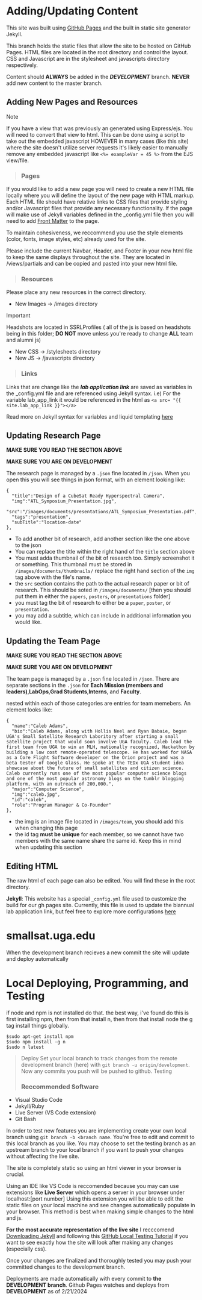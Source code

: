 # Adding/Updating Content
This site was built using [GitHub Pages](https://pages.github.com/) and the built in static site generator Jekyll.

This branch holds the static files that allow the site to be hosted on GitHub Pages. HTML files are located in the root directory and control the layout. CSS and Javascript are in the stylesheet and javascripts directory respectively.

Content should **ALWAYS** be added in the ***DEVELOPMENT*** branch. **NEVER** add new content to the master branch.
## Adding New Pages and Resources
> [!Note]
> If you have a view that was previously an generated using Express/ejs. You will need to convert that view to html. This can be done using a script to take out the embedded javascript HOWEVER in many cases (like this site) where the site doesn't utilize server requests it's likely easier to manually remove any embedded javascript like `<%= exampleVar = 45 %>` from the EJS view/file.

> ### Pages

If you would like to add a new page you will need to create a new HTML file locally where you will define the layout of the new page with HTML markup. Each HTML file should have relative links to CSS files that provide styling and/or Javascript files that provide any necessary functionality. If the page will make use of Jekyll variables defined in the _config.yml file then you will need to add [Front Matter](https://jekyllrb.com/docs/front-matter/) to the page.

To maintain cohesiveness, we reccommend you use the style elements (color, fonts, image styles, etc) already used for the site. 

Please include the current Navbar, Header, and Footer in your new html file to keep the same displays throughout the site. They are located in /views/partials and can be copied and pasted into your new html file. 

> ### Resources
Please place any new resources in the correct directory.

- New Images -> /images directory
> [!Important]
> Headshots are located in SSRLProfiles ( all of the js is based on headshots being in this folder; **DO NOT** move unless you're ready to change **ALL** team and alumni js)
- New CSS -> /stylesheets directory
- New JS -> /javascripts directory
> ### Links

Links that are change like the ***lab application link*** are saved as variables in the _config.yml file and are referenced using Jekyll syntax.
i.e)  For the variable lab_app_link it would be referenced in the html as `<a src= "{{ site.lab_app_link }}"></a>`

Read more on Jekyll syntax for variables and liquid templating [here](https://jekyllrb.com/docs/liquid/)

## Updating Research Page
**MAKE SURE YOU READ THE SECTION ABOVE**

**MAKE SURE YOU ARE ON DEVELOPMENT**

The research page is managed by a `.json` fine located in `/json`. When you open this you will see things in json format, with an element looking like:

```
{
  "title":"Design of a CubeSat Ready Hyperspectral Camera",
  "img":"ATL_Symposium_Presentation.jpg",
  "src":"/images/documents/presentations/ATL_Symposium_Presentation.pdf",
  "tags":"presentation",
  "subTitle":"location-date"
},
```

* To add another bit of research, add another section like the one above to the json
* You can replace the title within the right hand of the `title` section above
* You must adda thumbnail of the bit of research too. Simply screenshot it or something. This thumbnail must be stored in `/images/documents/thumbnails/` replace the right hand section of the `img` tag above with the file's name.
* the `src` section contains the path to the actual research paper or bit of research. This should be soted in `/images/documents/` [then you should put them in either the `papers`, `posters`, or `presentations` folder]
* you must tag the bit of research to either be a `paper`, `poster`, or `presentation`.
* you may add a subtitle, which can include in additional information you would like.

## Updating the Team Page
**MAKE SURE YOU READ THE SECTION ABOVE**

**MAKE SURE YOU ARE ON DEVELOPMENT**

The team page is managed by a `.json` fine located in `/json`. There are separate sections in the `.json` for **Each Mission (members and leaders)**,**LabOps**,**Grad Students**,**Interns**, and **Faculty**. 

nested within each of those categories are entries for team memebers. An element looks like:

```
{
  "name":"Caleb Adams",
  "bio":"Caleb Adams, along with Hollis Neel and Ryan Babaie, began UGA's Small Satellite Research Laboritory after starting a small satellite project that would soon involve UGA faculty. Caleb lead the first team from UGA to win an MLH, nationally recognized, Hackathon by building a low cost remote-operated telescope. He has worked for NASA as a Core Flight Software developer on the Orion project and was a beta tester of Google Glass. He spoke at the TEDx UGA student idea showcase about the future of small satellites and citizen science. Caleb currently runs one of the most popular computer science blogs and one of the most popular astronomy blogs on the tumblr blogging platform, with an outreach of 200,000.",
  "major":"Computer Science",
  "img":"caleb.jpg",
  "id":"caleb",
  "role":"Program Manager & Co-Founder"
},
```

* the img is an image file located in `/images/team`, you should add this when changing this page
* the id tag **must be unique** for each member, so we cannot have two members with the same name share the same id. Keep this in mind when updating this section

## Editing HTML
The raw html of each page can also be edited. You will find these in the root directory.

**Jekyll**:
This website has a special `_config.yml` file used to customize the build for our gh pages site. Currently, this file is used to update the biannual lab application link, but feel free to explore more configurations [here](https://docs.github.com/en/pages/setting-up-a-github-pages-site-with-jekyll)


# smallsat.uga.edu
When the development branch recieves a new commit the site will update and deploy automatically

# Local Deploying, Programming, and Testing
if node and npm is not installed do that. the best way, i've found do this is first installing npm, then from that install n, then from that install node
the g tag install things globally.

```
$sudo apt-get install npm
$sudo npm install -g n
$sudo n latest
```
> Deploy
Set your local branch to track changes from the remote development branch (here) with `git branch -u origin/development`. Now any commits you push will be pushed to github.
> Testing
> ### Reccommended Software
- Visual Studio Code
- Jekyll/Ruby
- Live Server (VS Code extension)
- Git Bash
  
In order to test new features you are implementing create your own local branch using `git branch -b <branch name`. You're free to edit and commit to this local branch as you like. You may choose to set the testing branch as an upstream branch to your local branch if you want to push your changes without affecting the live site.

The site is completely static so using an html viewer in your browser is crucial.

Using an IDE like VS Code is reccomended because you may can use extensions like **Live Server** which opens a server in your browser under localhost:[port number] Using this extension you will be able to edit the static files on your local machine and see changes automatically populate in your browser. This method is best when making simple changes to the html and js.

**For the most accurate representation of the live site** I recccomend [Downloading Jekyll](https://jekyllrb.com/docs/installation/) and following this [GitHub Local Testing Tutorial](https://docs.github.com/en/pages/setting-up-a-github-pages-site-with-jekyll/testing-your-github-pages-site-locally-with-jekyll) if you want to see exactly how the site will look after making any changes (especially css). 


Once your changes are finalized and thoroughly tested you may push your committed changes to the development branch.

Deployments are made automatically with every commit to **the DEVELOPMENT branch**. Github Pages watches and deploys from **DEVELOPMENT** as of 2/21/2024


